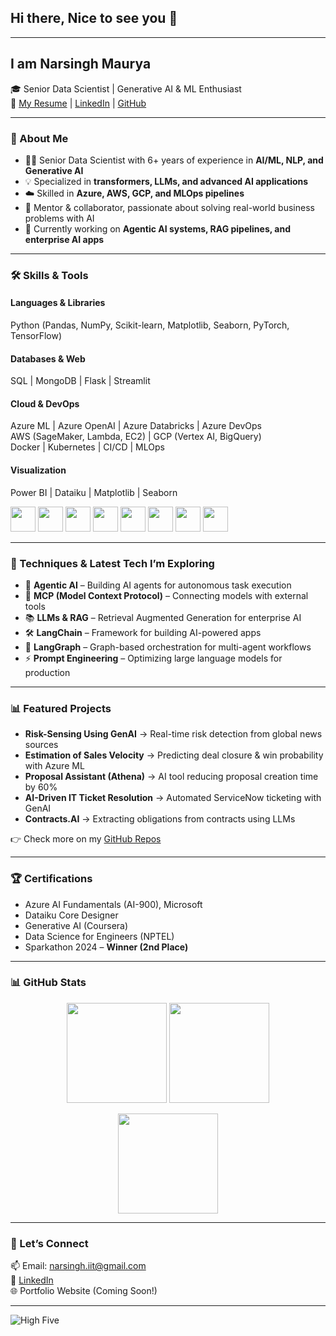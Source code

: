 ## Hi there, Nice to see you 👋  

---

## I am Narsingh Maurya  
🎓 Senior Data Scientist | Generative AI & ML Enthusiast  
📄 [My Resume](https://flowcv.com/resume/95hi0m77si-) | [LinkedIn](https://www.linkedin.com/in/narsingh-maurya/) | [GitHub](https://github.com/narsingh2231)  

---

### 🚀 About Me
- 🧑‍💻 Senior Data Scientist with 6+ years of experience in **AI/ML, NLP, and Generative AI**  
- 💡 Specialized in **transformers, LLMs, and advanced AI applications**  
- ☁️ Skilled in **Azure, AWS, GCP, and MLOps pipelines**  
- 🤝 Mentor & collaborator, passionate about solving real-world business problems with AI  
- 🎯 Currently working on **Agentic AI systems, RAG pipelines, and enterprise AI apps**  

---

### 🛠️ Skills & Tools  

#### **Languages & Libraries**
Python (Pandas, NumPy, Scikit-learn, Matplotlib, Seaborn, PyTorch, TensorFlow)  

#### **Databases & Web**
SQL | MongoDB | Flask | Streamlit  

#### **Cloud & DevOps**
Azure ML | Azure OpenAI | Azure Databricks | Azure DevOps  
AWS (SageMaker, Lambda, EC2) | GCP (Vertex AI, BigQuery)  
Docker | Kubernetes | CI/CD | MLOps  

#### **Visualization**
Power BI | Dataiku | Matplotlib | Seaborn  

<p align="left">
  <img src="https://upload.wikimedia.org/wikipedia/commons/c/c3/Python-logo-notext.svg" width="40" height="40"/>
  <img src="https://upload.wikimedia.org/wikipedia/commons/0/05/Scikit_learn_logo_small.svg" width="40" height="40"/>
  <img src="https://upload.wikimedia.org/wikipedia/commons/2/2d/Tensorflow_logo.svg" width="40" height="40"/>
  <img src="https://www.vectorlogo.zone/logos/microsoft_azure/microsoft_azure-icon.svg" width="40" height="40"/>
  <img src="https://www.vectorlogo.zone/logos/amazon_aws/amazon_aws-icon.svg" width="40" height="40"/>
  <img src="https://www.vectorlogo.zone/logos/google_cloud/google_cloud-icon.svg" width="40" height="40"/>
  <img src="https://www.vectorlogo.zone/logos/docker/docker-icon.svg" width="40" height="40"/>
  <img src="https://www.vectorlogo.zone/logos/kubernetes/kubernetes-icon.svg" width="40" height="40"/>
</p>  

---

### 🔬 Techniques & Latest Tech I’m Exploring
- 🧠 **Agentic AI** – Building AI agents for autonomous task execution  
- 🔗 **MCP (Model Context Protocol)** – Connecting models with external tools  
- 📚 **LLMs & RAG** – Retrieval Augmented Generation for enterprise AI  
- 🛠️ **LangChain** – Framework for building AI-powered apps  
- 🔄 **LangGraph** – Graph-based orchestration for multi-agent workflows  
- ⚡ **Prompt Engineering** – Optimizing large language models for production  

---

### 📊 Featured Projects
- **Risk-Sensing Using GenAI** → Real-time risk detection from global news sources  
- **Estimation of Sales Velocity** → Predicting deal closure & win probability with Azure ML  
- **Proposal Assistant (Athena)** → AI tool reducing proposal creation time by 60%  
- **AI-Driven IT Ticket Resolution** → Automated ServiceNow ticketing with GenAI  
- **Contracts.AI** → Extracting obligations from contracts using LLMs  

👉 Check more on my [GitHub Repos](https://github.com/narsingh2231?tab=repositories)  

---

### 🏆 Certifications
- Azure AI Fundamentals (AI-900), Microsoft  
- Dataiku Core Designer  
- Generative AI (Coursera)  
- Data Science for Engineers (NPTEL)  
- Sparkathon 2024 – **Winner (2nd Place)**  

---

### 📊 GitHub Stats  
<p align="center">
  <img src="https://github-readme-stats.vercel.app/api?username=narsingh2231&show_icons=true&theme=radical" height="160"/>
  <img src="https://github-readme-streak-stats.herokuapp.com/?user=narsingh2231&theme=radical" height="160"/>
</p>  

<p align="center">
  <img src="https://github-readme-stats.vercel.app/api/top-langs/?username=narsingh2231&layout=compact&theme=radical" height="160"/>
</p>  

---

### 🤝 Let’s Connect  
📫 Email: [narsingh.iit@gmail.com](mailto:narsingh.iit@gmail.com)  
💼 [LinkedIn](https://www.linkedin.com/in/narsingh-maurya/)  
🌐 Portfolio Website (Coming Soon!)  

---

![High Five](https://content.codecademy.com/courses/learn-cpp/community-challenge/highfive.gif 'High Five')  
